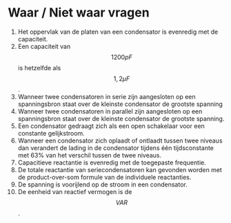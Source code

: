 # Waar / Niet waar vragen

1. Het oppervlak van de platen van een condensator is evenredig met de capaciteit.
2. Een capaciteit van $$1200 pF$$ is hetzelfde als $$\mathrm{1,2} \mu F$$.
3. Wanneer twee condensatoren in serie zijn aangesloten op een spanningsbron staat over de kleinste condensator de grootste spanning
4. Wanneer twee condensatoren in parallel zijn aangesloten op een spanningsbron staat over de kleinste condensator de grootste spanning.
5. Een condensator gedraagt zich als een open schakelaar voor een constante gelijkstroom.
6. Wanneer een condensator zich oplaadt of ontlaadt tussen twee niveaus dan verandert de lading in de condensator tijdens één tijdsconstante met 63% van het verschil tussen de twee niveaus.
7. Capacitieve reactantie is evenredig met de toegepaste frequentie.
8. De totale reactantie van seriecondensatoren kan gevonden worden met de product-over-som formule van de individuele reactanties.
9. De spanning is voorijlend op de stroom in een condensator.
10. De eenheid van reactief vermogen is de $$VAR$$.

